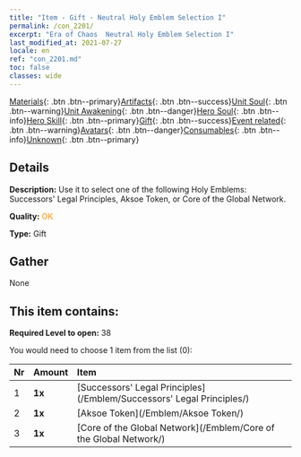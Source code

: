 ```yaml
---
title: "Item - Gift - Neutral Holy Emblem Selection I"
permalink: /con_2201/
excerpt: "Era of Chaos  Neutral Holy Emblem Selection I"
last_modified_at: 2021-07-27
locale: en
ref: "con_2201.md"
toc: false
classes: wide
---
```

 [Materials](/Items/){: .btn .btn--primary}[Artifacts](/Items/Artifacts/){: .btn .btn--success}[Unit Soul](/Items/UnitSoul/){: .btn .btn--warning}[Unit Awakening](/Items/UnitAwakening/){: .btn .btn--danger}[Hero Soul](/Items/HeroSoul/){: .btn .btn--info}[Hero Skill](/Items/HeroSkill/){: .btn .btn--primary}[Gift](/Items/Gift/){: .btn .btn--success}[Event related](/Items/Events/){: .btn .btn--warning}[Avatars](/Items/Avatars/){: .btn .btn--danger}[Consumables](/Items/Consumables/){: .btn .btn--info}[Unknown](/Items/Unknown/){: .btn .btn--primary}

## Details
 **Description:** Use it to select one of the following Holy Emblems: Successors' Legal Principles, Aksoe Token, or Core of the Global Network.

 **Quality:** <span style="color: #FF8C00">OK</span>

 **Type:** Gift

## Gather

  None

## This item contains:

 **Required Level to open:** 38

 You would need to choose 1 item from the list (0):

  | Nr | Amount |     Item    |
  |:---|:-------|:------------|
  | 1 |  **1x** | [Successors' Legal Principles](/Emblem/Successors' Legal Principles/) |  | 
  | 2 |  **1x** | [Aksoe Token](/Emblem/Aksoe Token/) |  | 
  | 3 |  **1x** | [Core of the Global Network](/Emblem/Core of the Global Network/) |  | 
